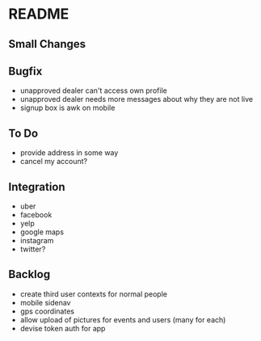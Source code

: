 # README

## Small Changes

## Bugfix
* unapproved dealer can't access own profile
* unapproved dealer needs more messages about why they are not live
* signup box is awk on mobile

## To Do
* provide address in some way
* cancel my account?

## Integration
* uber
* facebook
* yelp
* google maps
* instagram
* twitter?

## Backlog
* create third user contexts for normal people
* mobile sidenav
* gps coordinates
* allow upload of pictures for events and users (many for each)
* devise token auth for app
